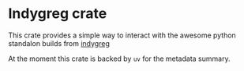 # Indygreg crate

This crate provides a simple way to interact with the awesome python standalon builds from [indygreg](https://github.com/indygreg/python-build-standalone)

At the moment this crate is backed by `uv` for the metadata summary.
